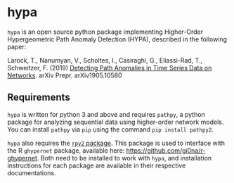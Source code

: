 # hypa

`hypa` is an open source python package implementing Higher-Order Hypergeometric Path Anomaly Detection (HYPA), described in the following paper: 

Larock, T., Nanumyan, V., Scholtes, I., Casiraghi, G., Eliassi-Rad, T., Schweitzer, F. (2019) [Detecting Path Anomalies in Time Series Data on Networks](https://arxiv.org/abs/1905.10580). arXiv Prepr. arXiv1905.10580


## Requirements
`hypa` is written for python 3 and above and requires `pathpy`, a python package for analyzing sequential data using higher-order network models. You can install `pathpy` via `pip` using the command `pip install pathpy2`.

`hypa` also requires the [`rpy2` package](https://rpy2.readthedocs.io/en/version_2.8.x/getting-started.html). This package is used to interface with the R `ghypernet` package, available here: https://github.com/gi0na/r-ghypernet. Both need to be installed to work with `hypa`, and installation instructions for each package are available in their respective documentations.
